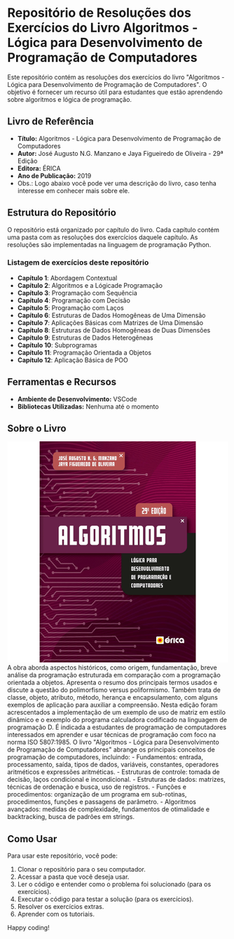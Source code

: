 # Repositório de Resoluções dos Exercícios do Livro Algoritmos - Lógica para Desenvolvimento de Programação de Computadores
Este repositório contém as resoluções dos exercícios do livro "Algoritmos - Lógica para Desenvolvimento de Programação de Computadores". O objetivo é fornecer um recurso útil para estudantes que estão aprendendo sobre algoritmos e lógica de programação.

## Livro de Referência
- **Título:** Algoritmos - Lógica para Desenvolvimento de Programação de Computadores
- **Autor:** José Augusto N.G. Manzano e Jaya Figueiredo de Oliveira - 29ª Edição
- **Editora:** ÉRICA
- **Ano de Publicação:** 2019
- Obs.: Logo abaixo você pode ver uma descrição do livro, caso tenha interesse em conhecer mais sobre ele.

## Estrutura do Repositório
O repositório está organizado por capítulo do livro. Cada capítulo contém uma pasta com as resoluções dos exercícios daquele capítulo. As resoluções são implementadas na linguagem de programação Python.

### Listagem de exercícios deste repositório
- **Capítulo 1**: Abordagem Contextual
- **Capítulo 2**: Algoritmos e a Lógicade Programação
- **Capítulo 3**: Programação com Sequência
- **Capítulo 4**: Programação com Decisão
- **Capítulo 5**: Programação com Laços
- **Capítulo 6**: Estruturas de Dados Homogêneas de Uma Dimensão
- **Capítulo 7**: Aplicações Básicas com Matrizes de Uma Dimensão
- **Capítulo 8**: Estruturas de Dados Homogêneas de Duas Dimensões
- **Capítulo 9**: Estruturas de Dados Heterogêneas
- **Capítulo 10**: Subprogramas
- **Capítulo 11**: Programação Orientada a Objetos
- **Capítulo 12**: Aplicação Básica de POO

## Ferramentas e Recursos
- **Ambiente de Desenvolvimento:** VSCode
- **Bibliotecas Utilizadas:** Nenhuma até o momento

## Sobre o Livro
<img src="capalivro.jpg">
A obra aborda aspectos históricos, como origem, fundamentação, breve análise da programação estruturada em comparação com a programação orientada a objetos. Apresenta o resumo dos principais termos usados e discute a questão do polimorfismo versus poliformismo. Também trata de classe, objeto, atributo, método, herança e encapsulamento, com alguns exemplos de aplicação para auxiliar a compreensão.
Nesta edição foram acrescentados a implementação de um exemplo de uso de matriz em estilo dinâmico e o exemplo do programa calculadora codificado na linguagem de programação D.
É indicada a estudantes de programação de computadores interessados em aprender e usar técnicas de programação com foco na norma ISO 5807:1985.
O livro "Algoritmos - Lógica para Desenvolvimento de Programação de Computadores" abrange os principais conceitos de programação de computadores, incluindo:
- Fundamentos: entrada, processamento, saída, tipos de dados, variáveis, constantes, operadores aritméticos e expressões aritméticas.
- Estruturas de controle: tomada de decisão, laços condicional e incondicional.
- Estruturas de dados: matrizes, técnicas de ordenação e busca, uso de registros.
- Funções e procedimentos: organização de um programa em sub-rotinas, procedimentos, funções e passagens de parâmetro.
- Algoritmos avançados: medidas de complexidade, fundamentos de otimalidade e backtracking, busca de padrões em strings.

## Como Usar
Para usar este repositório, você pode:
1. Clonar o repositório para o seu computador.
2. Acessar a pasta que você deseja usar.
3. Ler o código e entender como o problema foi solucionado (para os exercícios).
4. Executar o código para testar a solução (para os exercícios).
5. Resolver os exercícios extras.
6. Aprender com os tutoriais.

Happy coding!
